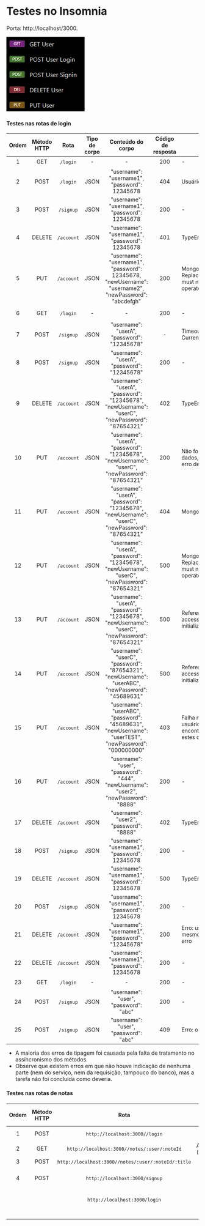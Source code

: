 # Testes no Insomnia

Porta: http://localhost/3000.

![](../static/img.png)

#### Testes nas rotas de login

| Ordem | Método HTTP |    Rota    | Tipo de corpo |                                             Conteúdo do corpo                                             | Código de resposta | Erro                                                                              |            Status BD            | Êxito |
|:-----:|:-----------:|:----------:|:-------------:|:---------------------------------------------------------------------------------------------------------:|:------------------:|-----------------------------------------------------------------------------------|:-------------------------------:|:-----:|
|   1   |     GET     |  `/login`  |       -       |                                                     -                                                     |        200         | -                                                                                 |                -                |  ✔️   |
|   2   |    POST     |  `/login`  |     JSON      |                               "username": "username1", "password": 12345678                               |        404         | Usuário não existia                                                               |         Sem alterações          |  ✔️   |
|   3   |    POST     | `/signup`  |     JSON      |                               "username": "username1", "password": 12345678                               |        200         | -                                                                                 | Usuário adicionado corretamente |  ✔️   |
|   4   |   DELETE    | `/account` |     JSON      |                               "username": "username1", "password": 12345678                               |        401         | TypeError                                                                         |         Sem alterações          |   ❌   |
|   5   |     PUT     | `/account` |     JSON      | "username": "username1", "password": 12345678, <br> "newUsername": "username2", "newPassword": "abcdefgh" |        200         | MongoInvalidArgumentError: Replacement document must not contain atomic operators |         Sem alterações          |   ❌   |
|   6   |     GET     |  `/login`  |       -       |                                                     -                                                     |        200         | -                                                                                 |         Sem alterações          |  ✔️   |
|   7   |    POST     | `/signup`  |     JSON      |                                "username": "userA", "password": "12345678"                                |         -          | Timeout - SSL Client Error - Current IP not added                                 |         Sem alterações          |   ❌   |
|   8   |    POST     | `/signup`  |     JSON      |                                "username": "userA", "password": "12345678"                                |        200         | -                                                                                 | Usuário adicionado corretamente |  ✔️   |
|   9   |   DELETE    | `/account` |     JSON      |    "username": "userA", "password": "12345678", <br> "newUsername": "userC", "newPassword": "87654321"    |        402         | TypeError                                                                         |         Sem alterações          |  ✔️   |
|  10   |     PUT     | `/account` |     JSON      |    "username": "userA", "password": "12345678", <br> "newUsername": "userC", "newPassword": "87654321"    |        200         | Não foram alterados os dados, apesar de não haver erro de execução                |         Sem alterações          |   ❌   |
|  11   |     PUT     | `/account` |     JSON      |    "username": "userA", "password": "12345678", <br> "newUsername": "userC", "newPassword": "87654321"    |        404         | MongoInvalidArgumentError                                                         |         Sem alterações          |   ❌   |
|  12   |     PUT     | `/account` |     JSON      |    "username": "userA", "password": "12345678", <br> "newUsername": "userC", "newPassword": "87654321"    |        500         | MongoInvalidArgumentError: Replacement document must not contain atomic operators |         Sem alterações          |   ❌   |
|  13   |     PUT     | `/account` |     JSON      |    "username": "userA", "password": "12345678", <br> "newUsername": "userC", "newPassword": "87654321"    |        500         | ReferenceError: Cannot access 'b' before initialization                           | Usuário modificado corretamente |  ❗️   |
|  14   |     PUT     | `/account` |     JSON      |   "username": "userC", "password": "87654321", <br> "newUsername": "userABC", "newPassword": "45689631"   |        500         | ReferenceError: Cannot access 'b' before initialization                           | Usuário modificado corretamente |  ❗️   |
|  15   |     PUT     | `/account` |     JSON      | "username": "userABC", "password": "45689631", <br> "newUsername": "userTEST", "newPassword": "000000000" |        403         | Falha na atualização de usuário - Não foi encontrado um usuário com estes dados   | Usuário modificado corretamente |   ❌   |
|  16   |     PUT     | `/account` |     JSON      |         "username": "user", "password": "444", <br> "newUsername": "user2", "newPassword": "8888"         |        200         | -                                                                                 | Usuário modificado corretamente |  ❗️   |
|  17   |   DELETE    | `/account` |     JSON      |                                  "username": "user2", "password": "8888"                                  |        402         | TypeError                                                                         |  Usuário excluído corretamente  |  ❗️   |
|  18   |    POST     | `/signup`  |     JSON      |                               "username": "username1", "password": 12345678                               |        200         | -                                                                                 | Usuário adicionado corretamente |  ✔️   |
|  19   |   DELETE    | `/account` |     JSON      |                               "username": "username1", "password": 12345678                               |        500         | TypeError                                                                         |  Usuário excluído corretamente  |  ❗️   |
|  20   |    POST     | `/signup`  |     JSON      |                               "username": "username1", "password": 12345678                               |        200         | -                                                                                 | Usuário adicionado corretamente |  ✔️   |
|  21   |   DELETE    | `/account` |     JSON      |                              "username": "username1", "password": "12345678"                              |        200         | Erro: usuário não deletado, mesmo sem indicações de erro                          |      Usuário não excluído       |  ❗️   |
|  22   |   DELETE    | `/account` |     JSON      |                               "username": "username1", "password": 12345678                               |        200         | -                                                                                 |  Usuário excluído corretamente  |  ✔️   |
|  23   |     GET     |  `/login`  |       -       |                                                     -                                                     |        200         | -                                                                                 |                -                |  ✔️   |
|  24   |    POST     | `/signup`  |     JSON      |                                   "username": "user", "password": "abc"                                   |        200         | -                                                                                 | Usuário adicionado corretamente |  ✔️   |
|  25   |    POST     | `/signup`  |     JSON      |                                   "username": "user", "password": "abc"                                   |        409         | Erro: o usuário já existe                                                         |         Sem alterações          |  ✔️   |


- A maioria dos erros de tipagem foi causada pela falta de tratamento no assíncronismo dos métodos.
- Observe que existem erros em que não houve indicação de nenhuma parte (nem do serviço, nem da requisição, tampouco do banco), mas a tarefa não foi concluída como deveria.

#### Testes nas rotas de notas

| Ordem | Método HTTP |                        Rota                         |      Tipo de corpo       |                         Conteúdo do corpo                          | Código de resposta | Erro |            Status BD            | Êxito |
|:-----:|:-----------:|:---------------------------------------------------:|:------------------------:|:------------------------------------------------------------------:|:------------------:|:----:|:-------------------------------:|:-----:|
|   1   |    POST     |           `http://localhost:3000//login`            |           JSON           |               "username": "user", "password": "abc"                |        200         |  -   |                -                |  ✔️   |
|   2   |     GET     |    `http://localhost:3000//notes/:user/:noteId`     | Automático (`.redirect`) |                                 -                                  |                    |  -   |                -                |  ✔️   |
|   3   |    POST     | `http://localhost:3000//notes/:user/:noteId/:title` |            -             |                                 -                                  |                    |  -   |                -                |  ✔️   |
|   4   |    POST     |           `http://localhost:3000/signup`            |           JSON           | "name":"joao8","username": "joao@gmail.com","password": "12345678" |        200         |      | Usuário adicionado corretamente |  ✔️   |
|       |             |            `http://localhost:3000/login`            |           JSON           |        "username": "joao@gmail.com", "password": "12345678"        |        200         |  -   |        Acesso permitido         |  ✔️   |
|       |             |                                                     |                          |                                                                    |                    |  -   |                                 |       |
